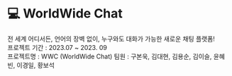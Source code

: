 # :computer: WorldWide Chat
전 세계 어디서든, 언어의 장벽 없이, 누구와도 대화가 가능한 새로운 채팅 플랫폼!
<br/>
프로젝트 기간 : 2023.07 ~ 2023. 09 <br/>
프로젝트명 : WWC (WorldWide Chat)
팀원 : 구본욱, 김대현, 김용순, 김이슬, 윤혜빈, 이경일, 황보석 <br/>


